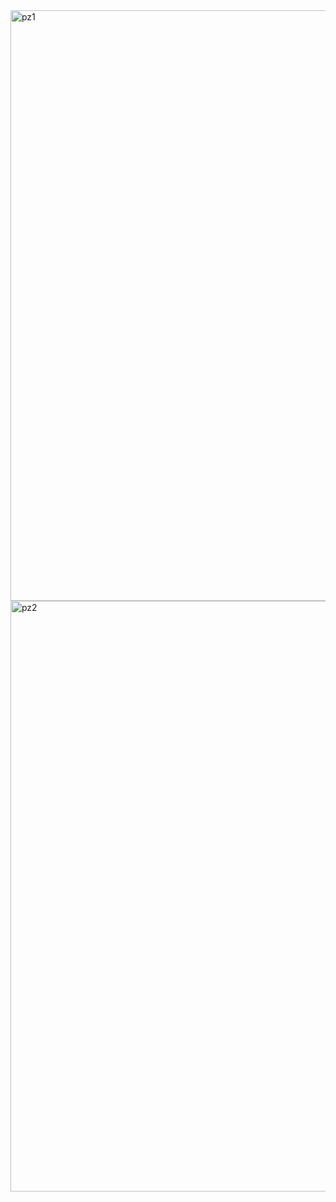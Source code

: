 
<img width="945" alt="pz1" src="https://user-images.githubusercontent.com/98122852/188112611-c1eaa61c-1d3c-4ff0-8251-cfe7ba2e0750.png">

<img width="945" alt="pz2" src="https://user-images.githubusercontent.com/98122852/188112604-7b7a826f-8b9e-4577-9c1b-92c52baed1cb.png">


